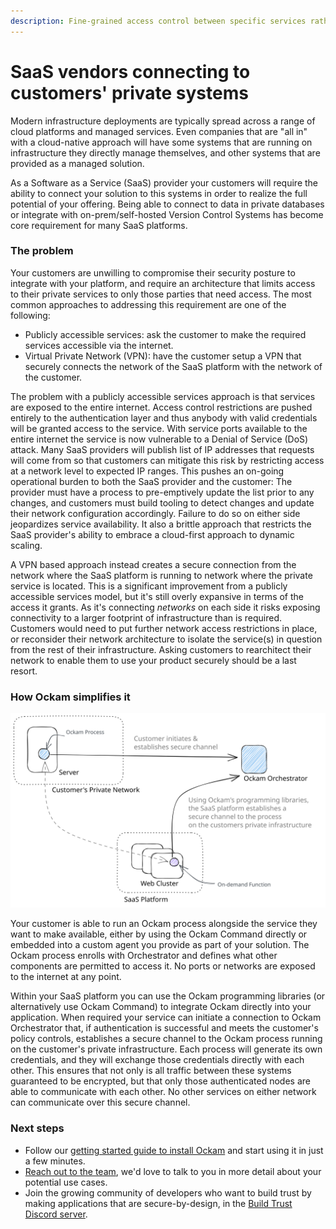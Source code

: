 ```yaml
---
description: Fine-grained access control between specific services rather than networks
---
```


# SaaS vendors connecting to customers' private systems

Modern infrastructure deployments are typically spread across a range of cloud platforms and managed services. Even companies that are "all in" with a cloud-native approach will have some systems that are running on infrastructure they directly manage themselves, and other systems that are provided as a managed solution.

As a Software as a Service (SaaS) provider your customers will require the ability to connect your solution to this systems in order to realize the full potential of your offering. Being able to connect to data in private databases or integrate with on-prem/self-hosted Version Control Systems has become core requirement for many SaaS platforms.

### The problem

Your customers are unwilling to compromise their security posture to integrate with your platform, and require an architecture that limits access to their private services to only those parties that need access. The most common approaches to addressing this requirement are one of the following:

* Publicly accessible services: ask the customer to make the required services accessible via the internet.
* Virtual Private Network (VPN): have the customer setup a VPN that securely connects the network of the SaaS platform with the network of the customer.

The problem with a publicly accessible services approach is that services are exposed to the entire internet. Access control restrictions are pushed entirely to the authentication layer and thus anybody with valid credentials will be granted access to the service. With service ports available to the entire internet the service is now vulnerable to a Denial of Service (DoS) attack. Many SaaS providers will publish list of IP addresses that requests will come from so that customers can mitigate this risk by restricting access at a network level to expected IP ranges. This pushes an on-going operational burden to both the SaaS provider and the customer: The provider must have a process to pre-emptively update the list prior to any changes, and customers must build tooling to detect changes and update their network configuration accordingly. Failure to do so on either side jeopardizes service availability. It also a brittle approach that restricts the SaaS provider's ability to embrace a cloud-first approach to dynamic scaling.

A VPN based approach instead creates a secure connection from the network where the SaaS platform is running to network where the private service is located. This is a significant improvement from a publicly accessible services model, but it's still overly expansive in terms of the access it grants. As it's connecting _networks_ on each side it risks exposing connectivity to a larger footprint of infrastructure than is required. Customers would need to put further network access restrictions in place, or reconsider their network architecture to isolate the service(s) in question from the rest of their infrastructure. Asking customers to rearchitect their network to enable them to use your product securely should be a last resort.

### How Ockam simplifies it

<img src="../../.gitbook/assets/file.excalidraw (2) (1).svg" alt="" class="gitbook-drawing">

Your customer is able to run an Ockam process alongside the service they want to make available, either by using the Ockam Command directly or embedded into a custom agent you provide as part of your solution. The Ockam process enrolls with Orchestrator and defines what other components are permitted to access it. No ports or networks are exposed to the internet at any point.

Within your SaaS platform you can use the Ockam programming libraries (or alternatively use Ockam Command) to integrate Ockam directly into your application. When required your service can initiate a connection to Ockam Orchestrator that, if authentication is successful and meets the customer's policy controls, establishes a secure channel to the Ockam process running on the customer's private infrastructure. Each process will generate its own credentials, and they will exchange those credentials directly with each other. This ensures that not only is all traffic between these systems guaranteed to be encrypted, but that only those authenticated nodes are able to communicate with each other. No other services on either network can communicate over this secure channel.

### Next steps

* Follow our [getting started guide to install Ockam](../../reference/command/#install) and start using it in just a few minutes.
* [Reach out to the team](https://www.ockam.io/contact/form), we'd love to talk to you in more detail about your potential use cases.
* Join the growing community of developers who want to build trust by making applications that are secure-by-design, in the [Build Trust Discord server](https://discord.gg/RAbjRr3kds).
